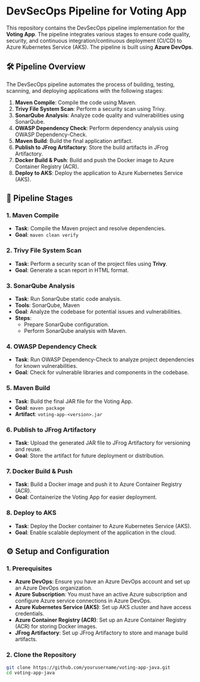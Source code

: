 # DevSecOps Pipeline for Voting App

This repository contains the DevSecOps pipeline implementation for the **Voting App**. The pipeline integrates various stages to ensure code quality, security, and continuous integration/continuous deployment (CI/CD) to Azure Kubernetes Service (AKS). The pipeline is built using **Azure DevOps**.

## 🛠 Pipeline Overview

The DevSecOps pipeline automates the process of building, testing, scanning, and deploying applications with the following stages:

1. **Maven Compile**: Compile the code using Maven.
2. **Trivy File System Scan**: Perform a security scan using Trivy.
3. **SonarQube Analysis**: Analyze code quality and vulnerabilities using SonarQube.
4. **OWASP Dependency Check**: Perform dependency analysis using OWASP Dependency-Check.
5. **Maven Build**: Build the final application artifact.
6. **Publish to JFrog Artifactory**: Store the build artifacts in JFrog Artifactory.
7. **Docker Build & Push**: Build and push the Docker image to Azure Container Registry (ACR).
8. **Deploy to AKS**: Deploy the application to Azure Kubernetes Service (AKS).

## 🚀 Pipeline Stages

### 1. **Maven Compile**
   - **Task**: Compile the Maven project and resolve dependencies.
   - **Goal**: `maven clean verify`

### 2. **Trivy File System Scan**
   - **Task**: Perform a security scan of the project files using **Trivy**.
   - **Goal**: Generate a scan report in HTML format.

### 3. **SonarQube Analysis**
   - **Task**: Run SonarQube static code analysis.
   - **Tools**: SonarQube, Maven
   - **Goal**: Analyze the codebase for potential issues and vulnerabilities.
   - **Steps**:
     - Prepare SonarQube configuration.
     - Perform SonarQube analysis with Maven.

### 4. **OWASP Dependency Check**
   - **Task**: Run OWASP Dependency-Check to analyze project dependencies for known vulnerabilities.
   - **Goal**: Check for vulnerable libraries and components in the codebase.

### 5. **Maven Build**
   - **Task**: Build the final JAR file for the Voting App.
   - **Goal**: `maven package`
   - **Artifact**: `voting-app-<version>.jar`

### 6. **Publish to JFrog Artifactory**
   - **Task**: Upload the generated JAR file to JFrog Artifactory for versioning and reuse.
   - **Goal**: Store the artifact for future deployment or distribution.

### 7. **Docker Build & Push**
   - **Task**: Build a Docker image and push it to Azure Container Registry (ACR).
   - **Goal**: Containerize the Voting App for easier deployment.

### 8. **Deploy to AKS**
   - **Task**: Deploy the Docker container to Azure Kubernetes Service (AKS).
   - **Goal**: Enable scalable deployment of the application in the cloud.

## ⚙️ Setup and Configuration

### 1. **Prerequisites**

- **Azure DevOps**: Ensure you have an Azure DevOps account and set up an Azure DevOps organization.
- **Azure Subscription**: You must have an active Azure subscription and configure Azure service connections in Azure DevOps.
- **Azure Kubernetes Service (AKS)**: Set up AKS cluster and have access credentials.
- **Azure Container Registry (ACR)**: Set up an Azure Container Registry (ACR) for storing Docker images.
- **JFrog Artifactory**: Set up JFrog Artifactory to store and manage build artifacts.

### 2. **Clone the Repository**

```bash
git clone https://github.com/yourusername/voting-app-java.git
cd voting-app-java
